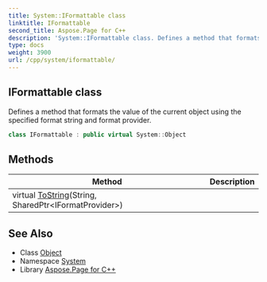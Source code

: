 ```yaml
---
title: System::IFormattable class
linktitle: IFormattable
second_title: Aspose.Page for C++
description: 'System::IFormattable class. Defines a method that formats the value of the current object using the specified format string and format provider in C++.'
type: docs
weight: 3900
url: /cpp/system/iformattable/
---
```

## IFormattable class


Defines a method that formats the value of the current object using the specified format string and format provider.

```cpp
class IFormattable : public virtual System::Object
```

## Methods

| Method | Description |
| --- | --- |
| virtual [ToString](./tostring/)(String, SharedPtr\<IFormatProvider\>) |  |
## See Also

* Class [Object](../object/)
* Namespace [System](../)
* Library [Aspose.Page for C++](../../)
